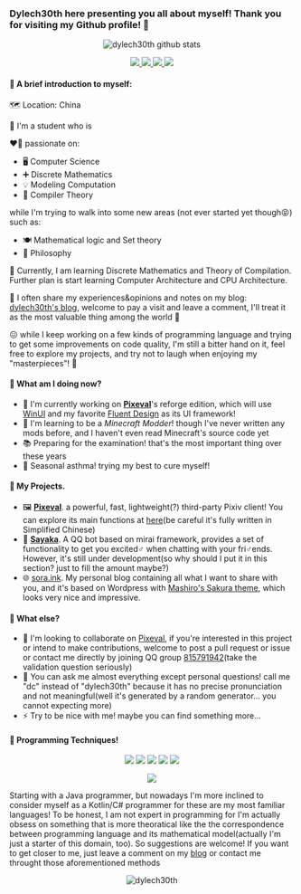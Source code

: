 ### Dylech30th here presenting you all about myself! Thank you for visiting my Github profile! 👋
<div align="center">
  <p align="center"><img src="https://github-readme-stats.vercel.app/api?username=dylech30th&show_icons=true&theme=dracula" alt="dylech30th github stats"></p>
</div>
<div>
  <p align="center">
    <a href="https://space.bilibili.com/21577236">
      <img src="https://img.shields.io/badge/-Bilibili-00A1D6?style=flat-square">
    </a>
    <a href="https://twitter.com/December0730">
      <img src="https://img.shields.io/badge/-Twitter-1DA1F2?style=flat-square">
    </a>
    <a href="https://qm.qq.com/cgi-bin/qm/qr?k=7ZOYvFDzApWKE71whQ5dx01Mq4dvggrj&jump_from=webapi">
      <img src="https://img.shields.io/badge/-QQ-EB1923?logo=Tencent%20QQ&style=flat-square">
    </a>
    <a href="mailto:decem0730@hotmail.com">
      <img src="https://img.shields.io/badge/-Hotmail-D14836?style=flat-square">
    </a>
  </p>
</div>

#### 🤠 A brief introduction to myself:

🗺️ Location: China

🏫 I'm a student who is

❤️‍🔥 passionate on:
* 🖥️ Computer Science
* ➕ Discrete Mathematics
* 💡  Modeling Computation
* 🔀 Compiler Theory

while I'm trying to walk into some new areas (not ever started yet though😝) such as: 

* 🍽️ Mathematical logic and Set theory
* 📖 Philosophy

💪 Currently, I am learning Discrete Mathematics and Theory of Compilation. Further plan is start learning Computer Architecture and CPU Architecture.
 
📝 I often share my experiences&opinions and notes on my blog: [dylech30th's blog](https://sora.ink), welcome to pay a visit and leave a comment, I'll treat it as the most valuable thing among the world 💖
 
😖 while I keep working on a few kinds of programming language and trying to get some improvements on code quality, I'm still a bitter hand on it, feel free to explore my projects, and try not to laugh when enjoying my "masterpieces"! 🤣

#### 🤔 What am I doing now?
* 🔭 I'm currently working on [**Pixeval**](https://github.com/dylech30th/Pixeval)'s reforge edition, which will use [WinUI](https://docs.microsoft.com/en-us/windows/apps/winui/) and my favorite [Fluent Design](https://www.microsoft.com/design/fluent/#/) as its UI framework!
* 🌱 I'm learning to be a *Minecraft Modder*! though I've never written any mods before, and I haven't even read Minecraft's source code yet
* 📚 Preparing for the examination! that's the most important thing over these years
* 🤒 Seasonal asthma! trying my best to cure myself!

#### 🎯 My Projects.
* 🖼️ [**Pixeval**](https://github.com/dylech30th/Pixeval). a powerful, fast, lightweight(?) third-party Pixiv client! You can explore its main functions at [here](https://sora.ink/archives/391)(be careful it's fully written in Simplified Chinese)
* 🤖 [**Sayaka**](https://github.com/dylech30th/sayaka). A QQ bot based on mirai framework, provides a set of functionality to get you excited♂ when chatting with your fri♂ends. However, it's still under development(so why should I put it in this section? just to fill the amount maybe?)
* 🌐 [sora.ink](https://sora.ink). My personal blog containing all what I want to share with you, and it's based on Wordpress with [Mashiro's Sakura theme](https://github.com/mashirozx/Sakura), which looks very nice and impressive.

#### 🍲 What else?
* 👯 I'm looking to collaborate on [Pixeval](https://github.com/dylech30th/Pixeval), if you're interested in this project or intend to make contributions, welcome to post a pull request or issue or contact me directly by joining QQ group [815791942](https://qm.qq.com/cgi-bin/qm/qr?k=7ZOYvFDzApWKE71whQ5dx01Mq4dvggrj&jump_from=webapi)(take the validation question seriously)
* 💬 You can ask me almost everything except personal questions! call me "dc" instead of "dylech30th" because it has no precise pronunciation and not meaningful(well it's generated by a random generator... you cannot expecting more)
* ⚡ Try to be nice with me! maybe you can find something more...

#### 💾 Programming Techniques!
  <p align="center">
    <img src="https://img.shields.io/badge/-Java-red?logo=java&style=flat-square">
    <img src="https://img.shields.io/badge/-C%23-blueviolet?logo=c%20sharp&style=flat-square">
    <img src="https://img.shields.io/badge/-Kotlin-DB4D6D?logo=kotlin&style=flat-square">
    <img src="https://img.shields.io/badge/-C++-F9BF45?logo=c%2B%2B&style=flat-square">
    <img src="https://img.shields.io/badge/-C-gray?logo=c&style=flat-square">
  </p>
  <p align="center">
    <img src="https://github-readme-stats.vercel.app/api/top-langs/?username=dylech30th&layout=compact&theme=dracula">
  </p>
  
Starting with a Java programmer, but nowadays I'm more inclined to consider myself as a Kotlin/C# programmer for these are my most familiar languages! To be honest, I am not expert in programming for I'm actually obsess on something that is more theoratical like the the correspondence between programming language and its mathematical model(actually I'm just a starter of this domain, too). So suggestions are welcome! If you want to get closer to me, just leave a comment on my <a href="https://sora.ink">blog</a> or contact me throught those aforementioned methods

<p align="center"><img src="https://count.getloli.com/get/@dylech30th?theme=rule34" alt="dylech30th"></p>
<!--
**dylech30th/dylech30th** is a ✨ _special_ ✨ repository because its `README.md` (this file) appears on your GitHub profile.

Here are some ideas to get you started:

- 🔭 I’m currently working on ...
- 🌱 I’m currently learning ...
- 👯 I’m looking to collaborate on ...
- 🤔 I’m looking for help with ...
- 💬 Ask me about ...
- 📫 How to reach me: ...
- 😄 Pronouns: ...
- ⚡ Fun fact: ...
-->
